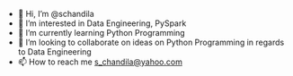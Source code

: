 - 👋 Hi, I’m @schandila 
- 👀 I’m interested in Data Engineering, PySpark
- 🌱 I’m currently learning Python Programming
- 💞️ I’m looking to collaborate on ideas on Python Programming in regards to Data Engineering
- 📫 How to reach me s_chandila@yahoo.com

<!---
schandila/schandila is a ✨ special ✨ repository because its `README.md` (this file) appears on your GitHub profile.
You can click the Preview link to take a look at your changes.
--->
